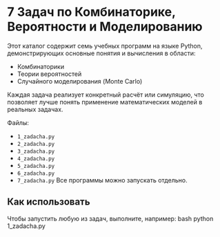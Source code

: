 # 7 Задач по Комбинаторике, Вероятности и Моделированию

Этот каталог содержит семь учебных программ на языке Python, демонстрирующих основные понятия и вычисления в области:
- Комбинаторики
- Теории вероятностей
- Случайного моделирования (Monte Carlo)

Каждая задача реализует конкретный расчёт или симуляцию, что позволяет лучше понять применение математических моделей в реальных задачах.

Файлы:
- `1_zadacha.py`
- `2_zadacha.py`
- `3_zadacha.py`
- `4_zadacha.py`
- `5_zadacha.py`
- `6_zadacha.py`
- `7_zadacha.py`
 Все программы можно запускать отдельно.

## Как использовать

Чтобы запустить любую из задач, выполните, например:
bash
python 1_zadacha.py
